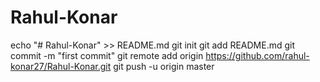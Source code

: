# Rahul-Konar
echo "# Rahul-Konar" >> README.md
git init
git add README.md
git commit -m "first commit"
git remote add origin https://github.com/rahul-konar27/Rahul-Konar.git
git push -u origin master
